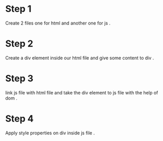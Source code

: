 # Step 1
Create 2 files one for html and another one for js .
# Step 2
Create a div element inside our html file and give some content to div .
# Step 3
link js file with html file and take the div element to js file with the help of dom .
# Step 4
Apply style properties on div inside js file .
